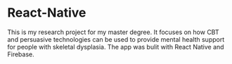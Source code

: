 # React-Native

This is my research project for my master degree.  It focuses on how CBT and persuasive technologies can be used to provide mental health support for people with skeletal dysplasia. The app was bulit with React Native and Firebase.
